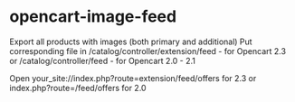 # opencart-image-feed

Export all products with images (both primary and additional)
Put corresponding file in /catalog/controller/extension/feed - for Opencart 2.3
or /catalog/controller/feed - for Opencart 2.0 - 2.1

Open your_site://index.php?route=extension/feed/offers for 2.3
or index.php?route=/feed/offers for 2.0
